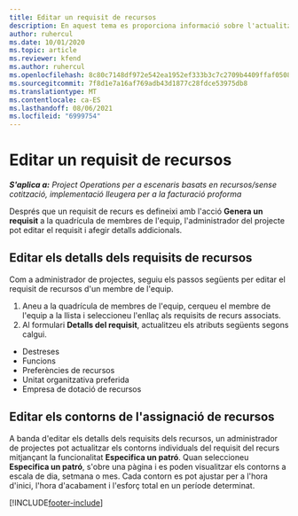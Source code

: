 ```yaml
---
title: Editar un requisit de recursos
description: En aquest tema es proporciona informació sobre l'actualització de la informació dels requisits dels recursos.
author: ruhercul
ms.date: 10/01/2020
ms.topic: article
ms.reviewer: kfend
ms.author: ruhercul
ms.openlocfilehash: 8c80c7148df972e542ea1952ef333b3c7c2709b4409ffaf0508f8f617d5f9894
ms.sourcegitcommit: 7f8d1e7a16af769adb43d1877c28fdce53975db8
ms.translationtype: MT
ms.contentlocale: ca-ES
ms.lasthandoff: 08/06/2021
ms.locfileid: "6999754"
---
```

# <a name="edit-a-resource-requirement"></a>Editar un requisit de recursos

_**S'aplica a:** Project Operations per a escenaris basats en recursos/sense cotització, implementació lleugera per a la facturació proforma_

Després que un requisit de recurs es defineixi amb l'acció **Genera un requisit** a la quadrícula de membres de l'equip, l'administrador del projecte pot editar el requisit i afegir detalls addicionals.

## <a name="edit-resource-requirement-details"></a>Editar els detalls dels requisits de recursos

Com a administrador de projectes, seguiu els passos següents per editar el requisit de recursos d'un membre de l'equip.

1. Aneu a la quadrícula de membres de l'equip, cerqueu el membre de l'equip a la llista i seleccioneu l'enllaç als requisits de recurs associats.
2. Al formulari **Detalls del requisit**, actualitzeu els atributs següents segons calgui.

- Destreses
- Funcions
- Preferències de recursos
- Unitat organitzativa preferida
- Empresa de dotació de recursos

## <a name="edit-resource-assignment-contours"></a>Editar els contorns de l'assignació de recursos

A banda d'editar els detalls dels requisits dels recursos, un administrador de projectes pot actualitzar els contorns individuals del requisit del recurs mitjançant la funcionalitat **Especifica un patró**. Quan seleccioneu **Especifica un patró**, s'obre una pàgina i es poden visualitzar els contorns a escala de dia, setmana o mes. Cada contorn es pot ajustar per a l'hora d'inici, l'hora d'acabament i l'esforç total en un període determinat.

[!INCLUDE[footer-include](../includes/footer-banner.md)]